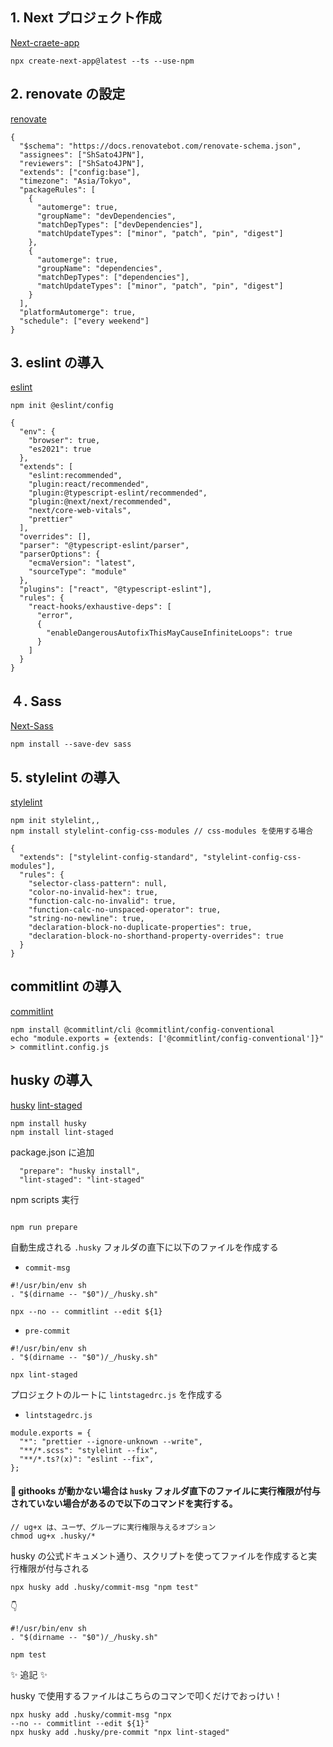 ## 1. Next プロジェクト作成

[Next-craete-app](https://nextjs.org/docs/api-reference/create-next-app#non-interactive)

```
npx create-next-app@latest --ts --use-npm
```

## 2. renovate の設定

[renovate](https://docs.renovatebot.com/)

```
{
  "$schema": "https://docs.renovatebot.com/renovate-schema.json",
  "assignees": ["ShSato4JPN"],
  "reviewers": ["ShSato4JPN"],
  "extends": ["config:base"],
  "timezone": "Asia/Tokyo",
  "packageRules": [
    {
      "automerge": true,
      "groupName": "devDependencies",
      "matchDepTypes": ["devDependencies"],
      "matchUpdateTypes": ["minor", "patch", "pin", "digest"]
    },
    {
      "automerge": true,
      "groupName": "dependencies",
      "matchDepTypes": ["dependencies"],
      "matchUpdateTypes": ["minor", "patch", "pin", "digest"]
    }
  ],
  "platformAutomerge": true,
  "schedule": ["every weekend"]
}

```

## 3. eslint の導入

[eslint](https://eslint.org/docs/latest/use/getting-started)

```
npm init @eslint/config
```

```
{
  "env": {
    "browser": true,
    "es2021": true
  },
  "extends": [
    "eslint:recommended",
    "plugin:react/recommended",
    "plugin:@typescript-eslint/recommended",
    "plugin:@next/next/recommended",
    "next/core-web-vitals",
    "prettier"
  ],
  "overrides": [],
  "parser": "@typescript-eslint/parser",
  "parserOptions": {
    "ecmaVersion": "latest",
    "sourceType": "module"
  },
  "plugins": ["react", "@typescript-eslint"],
  "rules": {
    "react-hooks/exhaustive-deps": [
      "error",
      {
        "enableDangerousAutofixThisMayCauseInfiniteLoops": true
      }
    ]
  }
}

```

## ４. Sass

[Next-Sass](https://beta.nextjs.org/docs/styling/sass)

```
npm install --save-dev sass
```

## 5. stylelint の導入

[stylelint](https://stylelint.io/user-guide/get-started)

```
npm init stylelint,,
npm install stylelint-config-css-modules // css-modules を使用する場合
```

```
{
  "extends": ["stylelint-config-standard", "stylelint-config-css-modules"],
  "rules": {
    "selector-class-pattern": null,
    "color-no-invalid-hex": true,
    "function-calc-no-invalid": true,
    "function-calc-no-unspaced-operator": true,
    "string-no-newline": true,
    "declaration-block-no-duplicate-properties": true,
    "declaration-block-no-shorthand-property-overrides": true
  }
}

```

## commitlint の導入

[commitlint](https://commitlint.js.org/#/?id=getting-started)

```
npm install @commitlint/cli @commitlint/config-conventional
echo "module.exports = {extends: ['@commitlint/config-conventional']}" > commitlint.config.js
```

## husky の導入

[husky](https://github.com/typicode/husky)
[lint-staged](https://github.com/okonet/lint-staged)

```
npm install husky
npm install lint-staged
```

package.json に追加

```
  "prepare": "husky install",
  "lint-staged": "lint-staged"
```

npm scripts 実行

```

npm run prepare
```

自動生成される `.husky` フォルダの直下に以下のファイルを作成する

- `commit-msg`

```
#!/usr/bin/env sh
. "$(dirname -- "$0")/_/husky.sh"

npx --no -- commitlint --edit ${1}

```

- `pre-commit`

```
#!/usr/bin/env sh
. "$(dirname -- "$0")/_/husky.sh"

npx lint-staged

```

プロジェクトのルートに `lintstagedrc.js` を作成する

- `lintstagedrc.js`

```
module.exports = {
  "*": "prettier --ignore-unknown --write",
  "**/*.scss": "stylelint --fix",
  "**/*.ts?(x)": "eslint --fix",
};

```

#### 🚨 githooks が動かない場合は `husky` フォルダ直下のファイルに実行権限が付与されていない場合があるので以下のコマンドを実行する。

```
// ug+x は、ユーザ、グループに実行権限与えるオプション
chmod ug+x .husky/*
```

husky の公式ドキュメント通り、スクリプトを使ってファイルを作成すると実行権限が付与される

```
npx husky add .husky/commit-msg "npm test"
```

👇

```
#!/usr/bin/env sh
. "$(dirname -- "$0")/_/husky.sh"

npm test

```

✨ 追記 ✨

husky で使用するファイルはこちらのコマンで叩くだけでおっけい！

```
npx husky add .husky/commit-msg "npx
--no -- commitlint --edit ${1}"
npx husky add .husky/pre-commit "npx lint-staged"
```
